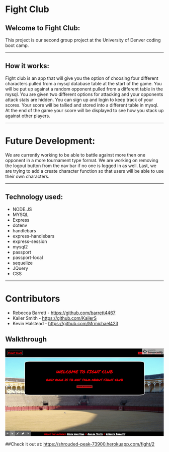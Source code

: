 # Fight Club

## Welcome to Fight Club:

This project is our second group project at the University of Denver coding boot camp.

---

## How it works:

Fight club is an app that will give you the option of choosing four different characters pulled from a mysql database table at the start of the game. You will be put up against a random opponent pulled from a different table in the mysql. You are given two different options for attacking and your opponents attack stats are hidden. You can sign up and login to keep track of your scores. Your score will be tallied and stored into a different table in mysql. At the end of the game your score will be displayed to see how you stack up against other players.

---

# Future Development:

We are currently working to be able to battle against more then one opponent in a more tournament type format. We are working on removing the logout button from the nav bar if no one is logged in as well. Last, we are trying to add a create character function so that users will be able to use their own characters.

---

## Technology used:

- NODE.JS
- MYSQL
- Express
- dotenv
- handlebars
- express-handlebars
- express-session
- mysql2
- passport
- passport-local
- sequelize
- JQuery
- CSS

---

# Contributors

- Rebecca Barrett - https://github.com/barrett4467
- Kailer Smith - https://github.com/KailerS
- Kevin Halstead - https://github.com/Mrmichael423


## Walkthrough
![](fightclub.gif)

##Check it out at:
https://shrouded-peak-73900.herokuapp.com/fight/2